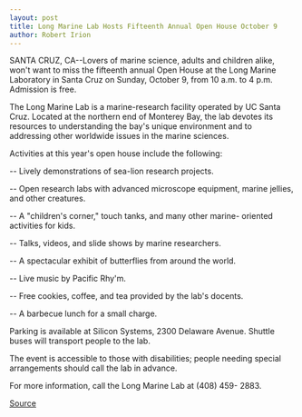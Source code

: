 ```yaml
---
layout: post
title: Long Marine Lab Hosts Fifteenth Annual Open House October 9
author: Robert Irion
---
```


SANTA CRUZ, CA--Lovers of marine science, adults and children  alike, won't want to miss the fifteenth annual Open House at the  Long Marine Laboratory in Santa Cruz on Sunday, October 9, from 10 a.m. to 4 p.m. Admission is free.

The Long Marine Lab is a marine-research facility operated by  UC Santa Cruz. Located at the northern end of Monterey Bay, the lab  devotes its resources to understanding the bay's unique environment  and to addressing other worldwide issues in the marine sciences.

Activities at this year's open house include the following:

\-- Lively demonstrations of sea-lion research projects.

\-- Open research labs with advanced microscope equipment,  marine jellies, and other creatures.

\-- A "children's corner," touch tanks, and many other marine- oriented activities for kids.

\-- Talks, videos, and slide shows by marine researchers.

\-- A spectacular exhibit of butterflies from around the world.

\-- Live music by Pacific Rhy'm.

\-- Free cookies, coffee, and tea provided by the lab's docents.

\-- A barbecue lunch for a small charge.

Parking is available at Silicon Systems, 2300 Delaware  Avenue. Shuttle buses will transport people to the lab.

The event is accessible to those with disabilities; people  needing special arrangements should call the lab in advance.

For more information, call the Long Marine Lab at (408) 459- 2883\.

[Source](http://www1.ucsc.edu/news_events/press_releases/archive/94-95/09-94/091294-Long_Marine_Lab_Ope.html "Permalink to 091294-Long_Marine_Lab_Ope")
